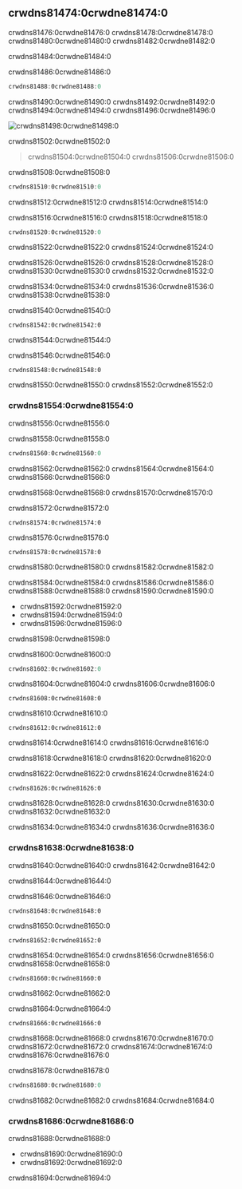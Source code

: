 ## crwdns81474:0crwdne81474:0

crwdns81476:0crwdne81476:0 crwdns81478:0crwdne81478:0 crwdns81480:0crwdne81480:0 crwdns81482:0crwdne81482:0

crwdns81484:0crwdne81484:0

<span class="filename">crwdns81486:0crwdne81486:0</span>

```rust
crwdns81488:0crwdne81488:0
```

crwdns81490:0crwdne81490:0 crwdns81492:0crwdne81492:0 crwdns81494:0crwdne81494:0 crwdns81496:0crwdne81496:0

<img alt="crwdns81498:0crwdne81498:0" src="crwdns81500:0crwdne81500:0" class="center" />

<span class="caption">crwdns81502:0crwdne81502:0</span>

> crwdns81504:0crwdne81504:0 crwdns81506:0crwdne81506:0

crwdns81508:0crwdne81508:0

```rust
crwdns81510:0crwdne81510:0
```

crwdns81512:0crwdne81512:0 crwdns81514:0crwdne81514:0

crwdns81516:0crwdne81516:0 crwdns81518:0crwdne81518:0

```rust
crwdns81520:0crwdne81520:0
```

crwdns81522:0crwdne81522:0 crwdns81524:0crwdne81524:0

crwdns81526:0crwdne81526:0 crwdns81528:0crwdne81528:0 crwdns81530:0crwdne81530:0 crwdns81532:0crwdne81532:0

crwdns81534:0crwdne81534:0 crwdns81536:0crwdne81536:0 crwdns81538:0crwdne81538:0

<span class="filename">crwdns81540:0crwdne81540:0</span>

```rust,ignore,does_not_compile
crwdns81542:0crwdne81542:0
```

<span class="caption">crwdns81544:0crwdne81544:0</span>

crwdns81546:0crwdne81546:0

```console
crwdns81548:0crwdne81548:0
```

crwdns81550:0crwdne81550:0 crwdns81552:0crwdne81552:0

### crwdns81554:0crwdne81554:0

crwdns81556:0crwdne81556:0

<span class="filename">crwdns81558:0crwdne81558:0</span>

```rust
crwdns81560:0crwdne81560:0
```

crwdns81562:0crwdne81562:0 crwdns81564:0crwdne81564:0 crwdns81566:0crwdne81566:0

crwdns81568:0crwdne81568:0 crwdns81570:0crwdne81570:0

<span class="filename">crwdns81572:0crwdne81572:0</span>

```rust,ignore,does_not_compile
crwdns81574:0crwdne81574:0
```

crwdns81576:0crwdne81576:0

```console
crwdns81578:0crwdne81578:0
```

crwdns81580:0crwdne81580:0 crwdns81582:0crwdne81582:0

crwdns81584:0crwdne81584:0 crwdns81586:0crwdne81586:0 crwdns81588:0crwdne81588:0 crwdns81590:0crwdne81590:0

* crwdns81592:0crwdne81592:0
* crwdns81594:0crwdne81594:0
* crwdns81596:0crwdne81596:0

crwdns81598:0crwdne81598:0

crwdns81600:0crwdne81600:0

```rust
crwdns81602:0crwdne81602:0
```

crwdns81604:0crwdne81604:0 crwdns81606:0crwdne81606:0

```rust,ignore,does_not_compile
crwdns81608:0crwdne81608:0
```

crwdns81610:0crwdne81610:0

```console
crwdns81612:0crwdne81612:0
```

crwdns81614:0crwdne81614:0 crwdns81616:0crwdne81616:0

crwdns81618:0crwdne81618:0 crwdns81620:0crwdne81620:0

crwdns81622:0crwdne81622:0 crwdns81624:0crwdne81624:0

```rust,edition2021
crwdns81626:0crwdne81626:0
```

crwdns81628:0crwdne81628:0 crwdns81630:0crwdne81630:0 crwdns81632:0crwdne81632:0

crwdns81634:0crwdne81634:0 crwdns81636:0crwdne81636:0

### crwdns81638:0crwdne81638:0

crwdns81640:0crwdne81640:0 crwdns81642:0crwdne81642:0

crwdns81644:0crwdne81644:0

<span class="filename">crwdns81646:0crwdne81646:0</span>

```rust,ignore,does_not_compile
crwdns81648:0crwdne81648:0
```

crwdns81650:0crwdne81650:0

```console
crwdns81652:0crwdne81652:0
```

crwdns81654:0crwdne81654:0 crwdns81656:0crwdne81656:0 crwdns81658:0crwdne81658:0

```text
crwdns81660:0crwdne81660:0
```

crwdns81662:0crwdne81662:0

<span class="filename">crwdns81664:0crwdne81664:0</span>

```rust,ignore,does_not_compile
crwdns81666:0crwdne81666:0
```

crwdns81668:0crwdne81668:0 crwdns81670:0crwdne81670:0 crwdns81672:0crwdne81672:0 crwdns81674:0crwdne81674:0 crwdns81676:0crwdne81676:0

crwdns81678:0crwdne81678:0

```rust
crwdns81680:0crwdne81680:0
```

crwdns81682:0crwdne81682:0 crwdns81684:0crwdne81684:0

### crwdns81686:0crwdne81686:0

crwdns81688:0crwdne81688:0

* crwdns81690:0crwdne81690:0
* crwdns81692:0crwdne81692:0

crwdns81694:0crwdne81694:0
